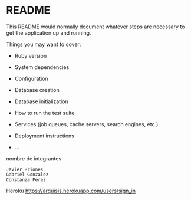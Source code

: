 # README

This README would normally document whatever steps are necessary to get the
application up and running.

Things you may want to cover:

* Ruby version

* System dependencies

* Configuration

* Database creation

* Database initialization

* How to run the test suite

* Services (job queues, cache servers, search engines, etc.)

* Deployment instructions

* ...

nombre de integrantes
	
	Javier Briones
	Gabriel Gonzalez
	Constanza Perez
Heroku
https://arquisis.herokuapp.com/users/sign_in

